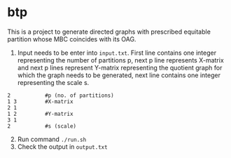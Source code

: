 # btp

This is a project to generate directed graphs with prescribed equitable partition whose MBC coincides with its OAG.

1. Input needs to be enter into `input.txt`. First line contains one integer representing the number of partitions p, next p line represents X-matrix and next p lines represent Y-matrix representing the quotient graph for which the graph needs to be generated, next line contains one integer representing the scale s.
```
2           #p (no. of partitions)
1 3         #X-matrix
2 1
1 2         #Y-matrix
3 1
2           #s (scale)
```
2. Run command `./run.sh`
3. Check the output in `output.txt`
